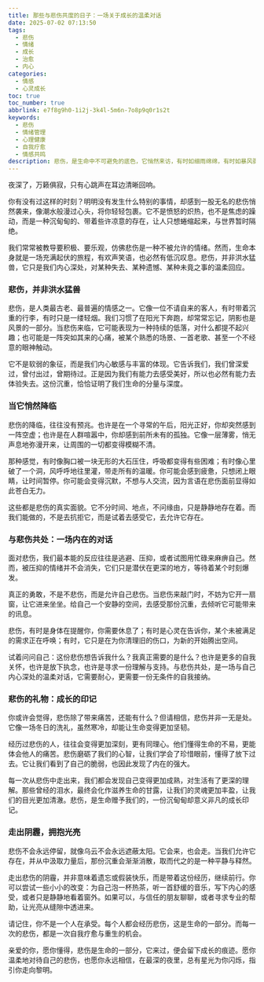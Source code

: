 ```yaml
---
title: 那些与悲伤共度的日子：一场关于成长的温柔对话
date: 2025-07-02 07:13:50
tags:
  - 悲伤
  - 情绪
  - 成长
  - 治愈
  - 内心
categories:
  - 情感
  - 心灵成长
toc: true
toc_number: true
abbrlink: e7f8g9h0-1i2j-3k4l-5m6n-7o8p9q0r1s2t
keywords:
  - 悲伤
  - 情绪管理
  - 心理健康
  - 自我疗愈
  - 情感共鸣
description: 悲伤，是生命中不可避免的底色，它悄然来访，有时如细雨绵绵，有时如暴风骤雨。我们常常试图逃避它，却发现它如影随形。然而，当我们学会温柔地与悲伤共处，倾听它带来的讯息，它便不再是沉重的负担，而是一份独特的礼物，引领我们走向更深层的自我认知与成长。这篇文字，愿能陪伴你，在悲伤的旅途中，找到那束属于自己的光。
---
```


夜深了，万籁俱寂，只有心跳声在耳边清晰回响。

你有没有过这样的时刻？明明没有发生什么特别的事情，却感到一股无名的悲伤悄然袭来，像潮水般漫过心头，将你轻轻包裹。它不是愤怒的炽热，也不是焦虑的躁动，而是一种沉甸甸的、带着些许凉意的存在，让人只想蜷缩起来，与世界暂时隔绝。

我们常常被教导要积极、要乐观，仿佛悲伤是一种不被允许的情绪。然而，生命本身就是一场充满起伏的旅程，有欢声笑语，也必然有低沉叹息。悲伤，并非洪水猛兽，它只是我们内心深处，对某种失去、某种遗憾、某种未竟之事的温柔回应。

### 悲伤，并非洪水猛兽

悲伤，是人类最古老、最普遍的情感之一。它像一位不请自来的客人，有时带着沉重的行李，有时只是一缕轻烟。我们习惯了在阳光下奔跑，却常常忘记，阴影也是风景的一部分。当悲伤来临，它可能表现为一种持续的低落，对什么都提不起兴趣；也可能是一阵突如其来的心痛，被某个熟悉的场景、一首老歌、甚至一个不经意的眼神触动。

它不是软弱的象征，而是我们内心敏感与丰富的体现。它告诉我们，我们曾深爱过，曾付出过，曾期待过。正是因为我们有能力去感受美好，所以也必然有能力去体验失去。这份沉重，恰恰证明了我们生命的分量与深度。

### 当它悄然降临

悲伤的降临，往往没有预兆。也许是在一个寻常的午后，阳光正好，你却突然感到一阵空虚；也许是在人群喧嚣中，你却感到前所未有的孤独。它像一层薄雾，悄无声息地弥漫开来，让周围的一切都变得模糊不清。

那种感觉，有时像胸口被一块无形的大石压住，呼吸都变得有些困难；有时像心里破了一个洞，风呼呼地往里灌，带走所有的温暖。你可能会感到疲惫，只想闭上眼睛，让时间暂停。你可能会变得沉默，不想与人交流，因为言语在悲伤面前显得如此苍白无力。

这些都是悲伤的真实面貌。它不分时间、地点，不问缘由，只是静静地存在着。而我们能做的，不是去抗拒它，而是试着去感受它，去允许它存在。

### 与悲伤共处：一场内在的对话

面对悲伤，我们最本能的反应往往是逃避、压抑，或者试图用忙碌来麻痹自己。然而，被压抑的情绪并不会消失，它们只是潜伏在更深的地方，等待着某个时刻爆发。

真正的勇敢，不是不悲伤，而是允许自己悲伤。当悲伤来敲门时，不妨为它开一扇窗，让它进来坐坐。给自己一个安静的空间，去感受那份沉重，去倾听它可能带来的讯息。

悲伤，有时是身体在提醒你，你需要休息了；有时是心灵在告诉你，某个未被满足的需求正在呼唤；有时，它只是在为你清理旧的伤口，为新的开始腾出空间。

试着问问自己：这份悲伤想告诉我什么？我真正需要的是什么？也许是更多的自我关怀，也许是放下执念，也许是寻求一份理解与支持。与悲伤共处，是一场与自己内心深处的温柔对话，它需要耐心，更需要一份无条件的自我接纳。

### 悲伤的礼物：成长的印记

你或许会觉得，悲伤除了带来痛苦，还能有什么？但请相信，悲伤并非一无是处。它像一场冬日的洗礼，虽然寒冷，却能让生命变得更加坚韧。

经历过悲伤的人，往往会变得更加深刻，更有同理心。他们懂得生命的不易，更能体会他人的痛苦。悲伤磨砺了我们的心智，让我们学会了珍惜眼前，懂得了放下过去。它让我们看到了自己的脆弱，也因此发现了内在的强大。

每一次从悲伤中走出来，我们都会发现自己变得更加成熟，对生活有了更深的理解。那些曾经的泪水，最终会化作滋养生命的甘露，让我们的灵魂更加丰盈，让我们的目光更加清澈。悲伤，是生命赠予我们的，一份沉甸甸却意义非凡的成长印记。

### 走出阴霾，拥抱光亮

悲伤不会永远停留，就像乌云不会永远遮蔽太阳。它会来，也会走。当我们允许它存在，并从中汲取力量后，那份沉重会渐渐消散，取而代之的是一种平静与释然。

走出悲伤的阴霾，并非意味着遗忘或假装快乐，而是带着这份经历，继续前行。你可以尝试一些小小的改变：为自己泡一杯热茶，听一首舒缓的音乐，写下内心的感受，或者只是静静地看着窗外。如果可以，与信任的朋友聊聊，或者寻求专业的帮助，让光亮从缝隙中透进来。

请记住，你不是一个人在承受。每个人都会经历悲伤，这是生命的一部分。而每一次的悲伤，都是一次自我疗愈与重生的机会。

亲爱的你，愿你懂得，悲伤是生命的一部分，它来过，便会留下成长的痕迹。愿你温柔地对待自己的悲伤，也愿你永远相信，在最深的夜里，总有星光为你闪烁，指引你走向黎明。